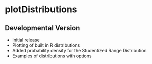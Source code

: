 # plotDistributions

## Developmental Version

- Initial release
- Plotting of built in R distributions
- Added probability density for the Studentized Range Distribution
- Examples of distributions with options
